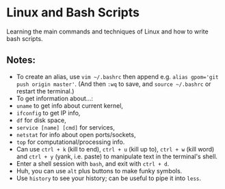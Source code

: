 # Linux and Bash Scripts
Learning the main commands and techniques of Linux and how to write bash scripts.

## Notes:
- To create an alias, use `vim ~/.bashrc` then append e.g. `alias gpom='git push origin master'`. (And then `:wq` to save, and `source ~/.bashrc` or restart the terminal.)
- To get information about...:
 - `uname` to get info about current kernel,
 - `ifconfig` to get IP info,
 - `df` for disk space,
 - `service [name] [cmd]` for services,
 - `netstat` for info about open ports/sockets,
 - `top` for computational/processing info.
- Can use `ctrl + k` (kill to end), `ctrl + u` (kill up to), `ctrl + w` (kill word) and `ctrl + y` (yank, i.e. paste) to manipulate text in the terminal's shell.
- Enter a shell session with `bash`, and exit with `ctrl + d`.
- Huh, you can use `alt` plus buttons to make funky symbols.
- Use `history` to see your history; can be useful to pipe it into `less`.

